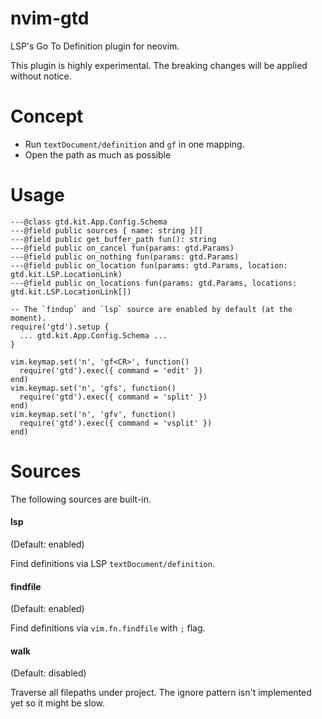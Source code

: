 # nvim-gtd

LSP's Go To Definition plugin for neovim.

This plugin is highly experimental.
The breaking changes will be applied without notice.

# Concept

- Run `textDocument/definition` and `gf` in one mapping.
- Open the path as much as possible

# Usage

```
---@class gtd.kit.App.Config.Schema
---@field public sources { name: string }[]
---@field public get_buffer_path fun(): string
---@field public on_cancel fun(params: gtd.Params)
---@field public on_nothing fun(params: gtd.Params)
---@field public on_location fun(params: gtd.Params, location: gtd.kit.LSP.LocationLink)
---@field public on_locations fun(params: gtd.Params, locations: gtd.kit.LSP.LocationLink[])

-- The `findup` and `lsp` source are enabled by default (at the moment).
require('gtd').setup {
  ... gtd.kit.App.Config.Schema ...
}

vim.keymap.set('n', 'gf<CR>', function()
  require('gtd').exec({ command = 'edit' })
end)
vim.keymap.set('n', 'gfs', function()
  require('gtd').exec({ command = 'split' })
end)
vim.keymap.set('n', 'gfv', function()
  require('gtd').exec({ command = 'vsplit' })
end)
```

# Sources

The following sources are built-in.

#### lsp

(Default: enabled)

Find definitions via LSP `textDocument/definition`.

#### findfile

(Default: enabled)

Find definitions via `vim.fn.findfile` with `;` flag.

#### walk

(Default: disabled)

Traverse all filepaths under project.
The ignore pattern isn't implemented yet so it might be slow.



